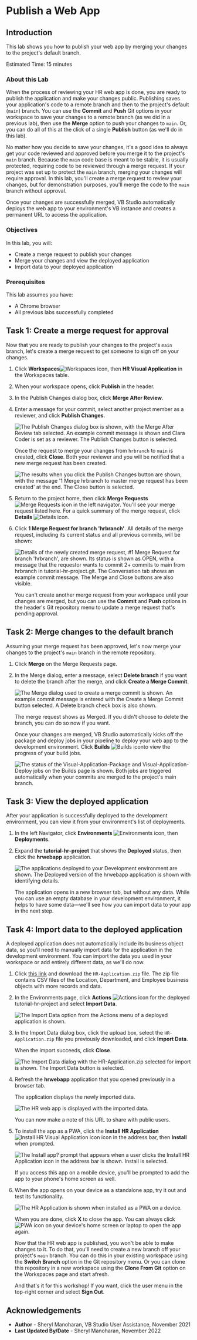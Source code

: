 # Publish a Web App

## Introduction

This lab shows you how to publish your web app by merging your changes to the project's default branch.

Estimated Time: 15 minutes

### About this Lab

When the process of reviewing your HR web app is done, you are ready to publish the application and make your changes public. Publishing saves your application's code to a remote branch and then to the project's default (`main`) branch. You can use the **Commit** and **Push** Git options in your workspace to save your changes to a remote branch (as we did in a previous lab), then use the **Merge** option to push your changes to `main`. Or, you can do all of this at the click of a single **Publish** button (as we'll do in this lab).

No matter how you decide to save your changes, it's a good idea to always get your code reviewed and approved before you merge it to the project's `main` branch. Because the `main` code base is meant to be stable, it is usually protected, requiring code to be reviewed through a merge request. If your project was set up to protect the `main` branch, merging your changes will require approval. In this lab, you'll create a merge request to review your changes, but for demonstration purposes, you'll merge the code to the `main` branch without approval.

Once your changes are successfully merged, VB Studio automatically deploys the web app to your environment's VB instance and creates a permanent URL to access the application.

### Objectives

In this lab, you will:

* Create a merge request to publish your changes
* Merge your changes and view the deployed application
* Import data to your deployed application

### Prerequisites

This lab assumes you have:

* A Chrome browser
* All previous labs successfully completed

## Task 1: Create a merge request for approval

Now that you are ready to publish your changes to the project's `main` branch, let's create a merge request to get someone to sign off on your changes.

1. Click **Workspaces**![Workspaces icon](images/vbs-workspaces-icon.png), then **HR Visual Application** in the Workspaces table.
2. When your workspace opens, click **Publish** in the header.
3. In the Publish Changes dialog box, click **Merge After Review**.
4. Enter a message for your commit, select another project member as a reviewer, and click **Publish Changes**.

    ![The Publish Changes dialog box is shown, with the Merge After Review tab selected. An example commit message is shown and Clara Coder is set as a reviewer. The Publish Changes button is selected.](images/create-mr.png "")

    Once the request to merge your changes from `hrbranch` to `main` is created, click **Close**. Both your reviewer and you will be notified that a new merge request has been created.

    ![The results when you click the Publish Changes button are shown, with the message '1 Merge hrbranch to master merge request has been created' at the end. The Close button is selected.](images/create-mr-result.png "")

5. Return to the project home, then click **Merge Requests** ![Merge Requests icon](images/vbs-mergerequest-icon.png) in the left navigator. You'll see your merge request listed here. For a quick summary of the merge request, click **Details** ![Details icon](images/details-icon.png).
6. Click **1 Merge Request for branch 'hrbranch'**. All details of the merge request, including its current status and all previous commits, will be shown:

    ![Details of the newly created merge request, #1 Merge Request for branch 'hrbranch', are shown. Its status is shown as OPEN, with a message that the requestor wants to commit 2+ commits to main from hrbranch in tutorial-hr-project.git. The Conversation tab shows an example commit message. The Merge and Close buttons are also visible.](images/create-mr-view.png "")

    You can't create another merge request from your workspace until your changes are merged, but you can use the **Commit** and **Push** options in the header's Git repository menu to update a merge request that's pending approval.

## Task 2: Merge changes to the default branch

Assuming your merge request has been approved, let's now merge your changes to the project's `main` branch in the remote repository.

1. Click **Merge** on the Merge Requests page.
2. In the Merge dialog, enter a message, select **Delete branch** if you want to delete the branch after the merge, and click **Create a Merge Commit**.

    ![The Merge dialog used to create a merge commit is shown. An example commit message is entered with the Create a Merge Commit button selected. A Delete branch check box is also shown.](images/merge-mr.png "")

    The merge request shows as Merged. If you didn't choose to delete the branch, you can do so now if you want.

    Once your changes are merged, VB Studio automatically kicks off the package and deploy jobs in your pipeline to deploy your web app to the development environment. Click **Builds** ![Builds icon](images/vbs-builds-icon.png)to view the progress of your build jobs.

    ![The status of the Visual-Application-Package and Visual-Application-Deploy jobs on the Builds page is shown. Both jobs are triggered automatically when your commits are merged to the project's main branch.](images/merge-mr-result.png "")

## Task 3: View the deployed application

After your application is successfully deployed to the development environment, you can view it from your environment's list of deployments.

1. In the left Navigator, click **Environments** ![Environments icon](images/vbs-environments-icon.png), then **Deployments**.
2. Expand the **tutorial-hr-project** that shows the **Deployed** status, then click the **hrwebapp** application.

    ![The applications deployed to your Development environment are shown. The Deployed version of the hrwebapp application is shown with identifying details.](images/deployed-application.png "")

    The application opens in a new browser tab, but without any data. While you can use an empty database in your development environment, it helps to have some data—we'll see how you can import data to your app in the next step.

## Task 4: Import data to the deployed application

A deployed application does not automatically include its business object data, so you'll need to manually import data for the application in the development environment. You can import the data you used in your workspace or add entirely different data, as we'll do now.

1. Click [this link](https://objectstorage.us-ashburn-1.oraclecloud.com/p/LNAcA6wNFvhkvHGPcWIbKlyGkicSOVCIgWLIu6t7W2BQfwq2NSLCsXpTL9wVzjuP/n/c4u04/b/livelabsfiles/o/developer-library/HR-Application.zip) and download the `HR-Application.zip` file. The zip file contains CSV files of the Location, Department, and Employee business objects with more records and data.
2. In the Environments page, click **Actions** ![Actions icon](images/vbs-actions-icon.png) for the deployed tutorial-hr-project and select **Import Data**.

    ![The Import Data option from the Actions menu of a deployed application is shown.](images/deployed-application-import-data.png "")

3. In the Import Data dialog box, click the upload box, select the `HR-Application.zip` file you previously downloaded, and click **Import Data**.

    When the import succeeds, click **Close**.

    ![The Import Data dialog with the HR-Application.zip selected for import is shown. The Import Data button is selected.](images/deployed-application-import-data-1.png "")

4. Refresh the **hrwebapp** application that you opened previously in a browser tab.

    The application displays the newly imported data.

    ![The HR web app is displayed with the imported data.](images/deployed-application-live-data.png "")

    You can now make a note of this URL to share with public users.

4. To install the app as a PWA, click the **Install HR Application** ![Install HR Visual Application icon](images/install-app-icon.png) icon in the address bar, then **Install** when prompted.

    ![The Install app? prompt that appears when a user clicks the Install HR Application icon in the address bar is shown. Install is selected.](images/install-as-pwa.png "")

    If you access this app on a mobile device, you'll be prompted to add the app to your phone's home screen as well.

5. When the app opens on your device as a standalone app, try it out and test its functionality.

   ![The HR Application is shown when installed as a PWA on a device.](images/pwa-installed.png "")

    When you are done, click **X** to close the app. You can always click ![PWA icon](images/pwa-desktop-icon.png) on your device's home screen or laptop to open the app again.

    Now that the HR web app is published, you won't be able to make changes to it. To do that, you'll need to create a new branch off your project's `main` branch. You can do this in your existing workspace using the **Switch Branch** option in the Git repository menu. Or you can clone this repository in a new workspace using the **Clone From Git** option on the Workspaces page and start afresh.

    And that's it for this workshop! If you want, click the user menu in the top-right corner and select **Sign Out**.

## Acknowledgements

* **Author** - Sheryl Manoharan, VB Studio User Assistance, November 2021
* **Last Updated By/Date** - Sheryl Manoharan, November 2022
